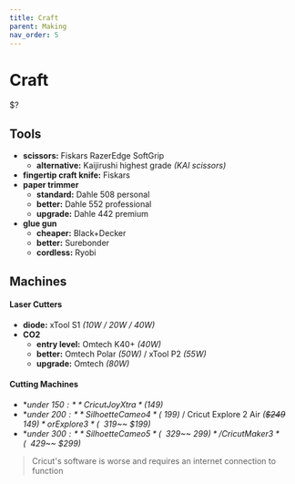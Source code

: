 ```yaml
---
title: Craft
parent: Making
nav_order: 5
---
```

# Craft

$?

## Tools

- **scissors:** Fiskars RazerEdge SoftGrip
	- **alternative:** Kaijirushi highest grade *(KAI scissors)*
- **fingertip craft knife:** Fiskars
- **paper trimmer**
	- **standard:** Dahle 508 personal
	- **better:** Dahle 552 professional
	- **upgrade:** Dahle 442 premium
- **glue gun**
	- **cheaper:** Black+Decker
	- **better:** Surebonder
	- **cordless:** Ryobi

## Machines

#### Laser Cutters

- **diode:** xTool S1 *(10W / 20W / 40W)*
- **CO2**
	- **entry level:** Omtech K40+ *(40W)*
	- **better:** Omtech Polar *(50W)* / xTool P2 *(55W)*
	- **upgrade:** Omtech *(80W)*

#### Cutting Machines

- **under $150:** Cricut Joy Xtra *($149)*
- **under $200:** Silhoette Cameo 4 *(~$199)* / Cricut Explore 2 Air *(~~$249~~ $149)* or Explore 3 *(~~$319~~ $199)*
- **under $300:** Silhoette Cameo 5 *(~~$329~~ $299)* / Cricut Maker 3  *(~~$429~~ $299)*

> Cricut's software is worse and requires an internet connection to function
